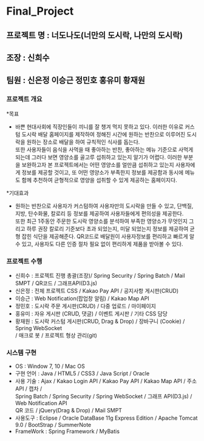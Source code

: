 # Final_Project

## 프로젝트 명 : 너도나도(너만의 도시락, 나만의 도시락)

## 조장 : 신희수  
## 팀원 : 신은정 이승근 정민호 홍유미 황재원

### 프로젝트 개요  
*목표  
- 바쁜 현대사회에 직장인들이 끼니를 잘 챙겨 먹지 못하고 있다. 이러한 이유로 커스텀 도시락 배달 홈페이지를 제작하여 정해진 시간에 원하는 반찬으로 이루어진 도시락을 원하는 장소로 배달을 하여 규칙적인 식사를 돕는다.  
또한 사용자들이 음식을 사먹을 때 좋아하는 반찬, 좋아하는 메뉴 기준으로 사먹게 되는데 그러다 보면 영양소를 골고루 섭취하고 있는지 알기가 어렵다. 이러한 부분을 보완하고자 본 프로젝트에서는 어떤 영양소를 얼만큼 섭취하고 있는지 사용자에게 정보를 제공할 것이고, 또 어떤 영양소가 부족한지 정보를 제공함과 동시에 메뉴도 함께 추천하여 균형적으로 영양을 섭취할 수 있게 제공하는 홈페이지다.  
  
*기대효과  
- 원하는 반찬으로 사용자가 커스텀하여 사용자만의 도시락을 만들 수 있고, 단백질, 지방, 탄수화물, 칼로리 등 정보를 제공하여 사용자들에게 편의성을 제공한다.  
또한 최근 1주동안 주문한 도시락 영양소를 분석하여 부족한 영양소가 무엇인지 그리고 하루 권장 칼로리 기준보다 초과 되었는지, 미달 되었는지 정보를 제공하여 균형 잡힌 식단을 제공해준다. QR코드로 배달원이 사용자정보를 편리하고 빠르게 알 수 있고, 사용자도 다른 인증 절차 필요 없이 편리하게 제품을 받아볼 수 있다.  

  
### 프로젝트 수행  
- 신희수 : 프로젝트 진행 총괄(조장)/ Spring Security / Spring Batch / Mail SMPT / QR코드 / 그래프API(D3.js)  
- 신은정 : 전체 프로젝트 CSS / Kakao Pay API / 공지사항 게시판(CRUD)  
- 이승근 : Web Notification(팝업창 알림) / Kakao Map API  
- 정민호 : 도시락 주문 게시판(CRUD) / 다중 업로드 / 마이페이지  
- 홍유미 : 자유 게시판 (CRUD, 댓글) / 이벤트 게시판 / 기타 CSS 담당  
- 황재원 : 도시락 커스텀 게시판(CRUD, Drag & Drop) / 장바구니 (Cookie) / Spring WebSocket   
/ 매크로 봇 / 프로젝트 형상 관리(git)  
  
### 시스템 구현  
- OS : Window 7, 10 / Mac OS  
- 구현 언어 : Java / HTML5 / CSS3 / Java Script / Oracle  
- 사용 기술 : Ajax / Kakao Login API / Kakao Pay API / Kakao Map API / 주소 API / 캡차 /  
Spring Batch / Spring Security / Spring WebSocket / 그래프 API(D3.js) / Web Notification API  
QR 코드 / jQuery(Drag & Drop) / Mail SMPT  
- 사용도구 : Eclipse / Oracle DataBase 11g Express Edition / Apache Tomcat 9.0 / BootStrap / SummerNote  
- FrameWork : Spring Framework / MyBatis
